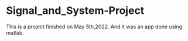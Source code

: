 # Signal_and_System-Project
This is a project finished on May 5th,2022.
And it was an app done using matlab.
